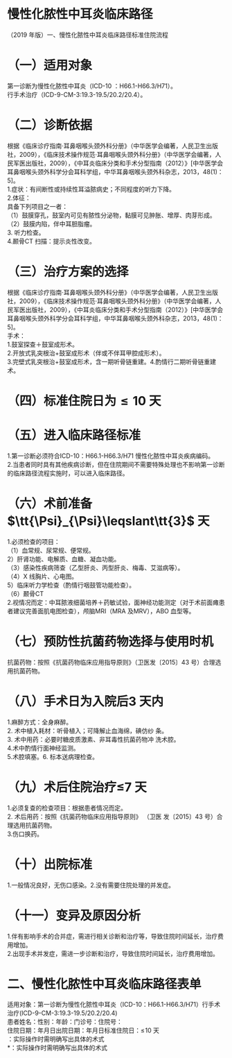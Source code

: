 # 慢性化脓性中耳炎临床路径  
（2019 年版）一、慢性化脓性中耳炎临床路径标准住院流程  
# （一）适用对象  
第一诊断为慢性化脓性中耳炎（ICD-10 ：H66.1-H66.3/H71）。  
行手术治疗（ICD-9-CM-3:19.3-19.5/20.2/20.4）。  
# （二）诊断依据  
根据《临床诊疗指南·耳鼻咽喉头颈外科分册》（中华医学会编著，人民卫生出版社，2009），《临床技术操作规范·耳鼻咽喉头颈外科分册》（中华医学会编著，人民军医出版社，2009），《中耳炎临床分类和手术分型指南（2012）》[中华医学会耳鼻咽喉头颈外科学分会耳科学组，中华耳鼻咽喉头颈外科杂志，2013，48(1)：5]。  
1.症状：有间断性或持续性耳溢脓病史；不同程度的听力下降。  
2.体征：  
具备下列项目之一者：  
（1）鼓膜穿孔，鼓室内可见有脓性分泌物，黏膜可见肿胀、增厚、肉芽形成。  
（2）鼓膜内陷，伴中耳胆脂瘤。  
3. 听力检查。  
4.颞骨CT 扫描：提示炎性改变。  
# （三）治疗方案的选择  
根据《临床诊疗指南·耳鼻咽喉头颈外科分册》（中华医学会编著，人民卫生出版社，2009），《临床技术操作规范·耳鼻咽喉头颈外科分册》（中华医学会编著，人民军医出版社，2009），《中耳炎临床分类和手术分型指南（2012）》[中华医学会耳鼻咽喉头颈外科学分会耳科学组，中华耳鼻咽喉头颈外科杂志，2013，48(1)：5]。  
手术：  
1.鼓室探查＋鼓室成形术。  
2.开放式乳突根治$+$鼓室成形术（伴或不伴耳甲腔成形术）。  
3.完壁式乳突根治+鼓室成形术，含一期听骨链重建。4.酌情行二期听骨链重建术。  
# （四）标准住院日为${\leqslant}10$ 天  
# （五）进入临床路径标准  
1.第一诊断必须符合ICD-10：H66.1-H66.3/H71 慢性化脓性中耳炎疾病编码。  
2.当患者同时具有其他疾病诊断，但在住院期间不需要特殊处理也不影响第一诊断的临床路径流程实施时，可以进入临床路径。  
# （六）术前准备$\tt{\Psi}_{\Psi}\leqslant\tt{3}$ 天  
1.必须检查的项目：  
（1）血常规、尿常规、便常规。  
2）肝肾功能、电解质、血糖、凝血功能。  
（3）感染性疾病筛查（乙型肝炎、丙型肝炎、梅毒、艾滋病等）。  
（4）X 线胸片、心电图。  
5）临床听力学检查（酌情行咽鼓管功能检查）。  
（6）颞骨CT  
2.视情况而定：中耳脓液细菌培养＋药敏试验，面神经功能测定（对于术前面瘫患者建议完善面肌电图检查），颅脑MRI（MRA 及MRV），ABO 血型等。  
# （七）预防性抗菌药物选择与使用时机  
抗菌药物：按照《抗菌药物临床应用指导原则》（卫医发〔2015〕43 号）合理选用抗菌药物。  
# （八）手术日为入院后3 天内  
1.麻醉方式：全身麻醉。  
2. 术中植入耗材：听骨植入；可降解止血海绵，碘仿纱 条。  
3. 术中用药：必要时糖皮质激素、非耳毒性抗菌药物冲 洗术腔。  
4.术中酌情行面神经监测。  
5.术腔填塞。6. 标本送病理检查。  
# （九）术后住院治疗≤7 天  
1.必须复查的检查项目：根据患者情况而定。  
2. 术后用药：按照《抗菌药物临床应用指导原则》 （卫医 发〔2015〕43 号）合理选用抗菌药物。  
3.伤口换药。  
# （十）出院标准  
1.一般情况良好，无伤口感染。2.没有需要住院处理的并发症。  
# （十一）变异及原因分析  
1.伴有影响手术的合并症，需进行相关诊断和治疗等，导致住院时间延长，治疗费用增加。  
2.出现手术并发症，需进一步诊断和治疗，导致住院时间延长，治疗费用增加。  
# 二、慢性化脓性中耳炎临床路径表单  
适用对象：第一诊断为慢性化脓性中耳炎（ICD-10：H66.1-H66.3/H71）行手术治疗(ICD-9-CM-3:19.3-19.5/20.2/20.4)  
患者姓名：性别：年龄：门诊号：住院号：  
住院日期：年月日出院日期：年月日标准住院日：$\leqslant\!10$ 天  
：实际操作时需明确写出具体的术式  
\*：实际操作时需明确写出具体的术式  